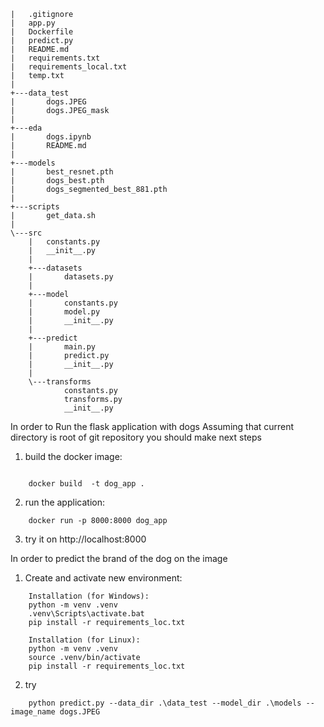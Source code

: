 ```
|   .gitignore    
|   app.py   
|   Dockerfile  
|   predict.py   
|   README.md   
|   requirements.txt   
|   requirements_local.txt   
|   temp.txt   
|      
+---data_test   
|       dogs.JPEG     
|       dogs.JPEG_mask   
|          
+---eda   
|       dogs.ipynb   
|       README.md   
|       
+---models   
|       best_resnet.pth   
|       dogs_best.pth   
|       dogs_segmented_best_881.pth   
|         
+---scripts   
|       get_data.sh   
|          
\---src  
    |   constants.py  
    |   __init__.py  
    |     
    +---datasets  
    |       datasets.py  
    |         
    +---model  
    |       constants.py  
    |       model.py  
    |       __init__.py  
    |         
    +---predict  
    |       main.py  
    |       predict.py  
    |       __init__.py  
    |       
    \---transforms  
            constants.py  
            transforms.py  
            __init__.py  
```

   
In order to Run the flask application with dogs
Assuming that current directory is root of git repository you should make next steps
1) build the docker image:
```

    docker build  -t dog_app .
```

2) run the application:
```
    docker run -p 8000:8000 dog_app
```
3) try it on http://localhost:8000

 In order to predict the brand of the dog on the image

1) Create and activate new environment:
```
    Installation (for Windows):
    python -m venv .venv
    .venv\Scripts\activate.bat
    pip install -r requirements_loc.txt

    Installation (for Linux):
    python -m venv .venv
    source .venv/bin/activate
    pip install -r requirements_loc.txt
```
2) try
```
    python predict.py --data_dir .\data_test --model_dir .\models --image_name dogs.JPEG
```

